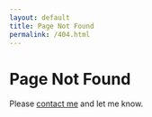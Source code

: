 ```yaml
---
layout: default
title: Page Not Found
permalink: /404.html
---
```

# Page Not Found

Please [contact me](/contact/) and let me know.
